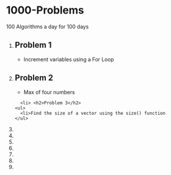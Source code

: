 # 1000-Problems
100 Algorithms a day for 100 days

<ol>
  <li> <h2>Problem 1</h2>
    <ul>
      <li>Increment variables using a For Loop
    </ul>
  
  <li> <h2>Problem 2</h2>
    <ul>
      <li>Max of four numbers
    </ul>
    
      <li> <h2>Problem 3</h2>
    <ul>
      <li>Find the size of a vector using the size() function
    </ul>
  
  <li>
  <li>
  <li>
  <li>
  <li>
  <li>
  <li>

  
</ol>
